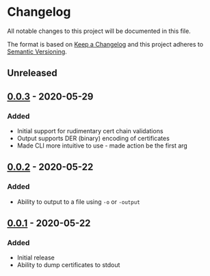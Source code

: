 # Changelog
All notable changes to this project will be documented in this file.

The format is based on [Keep a Changelog](http://keepachangelog.com/en/1.0.0/)
and this project adheres to [Semantic Versioning](http://semver.org/spec/v2.0.0.html).

## Unreleased

## [0.0.3] - 2020-05-29

### Added
- Initial support for rudimentary cert chain validations
- Output supports DER (binary) encoding of certificates
- Made CLI more intuitive to use - made action be the first arg

## [0.0.2] - 2020-05-22

### Added
- Ability to output to a file using `-o` or `-output`

## [0.0.1] - 2020-05-22

### Added
- Initial release
- Ability to dump certificates to stdout

[Unreleased]: https://github.com/sgnn7/crtool/compare/v0.0.3...HEAD
[0.0.3]: https://github.com/sgnn7/crtool/releases/tag/v0.0.3
[0.0.2]: https://github.com/sgnn7/crtool/releases/tag/v0.0.2
[0.0.1]: https://github.com/sgnn7/crtool/releases/tag/v0.0.1
